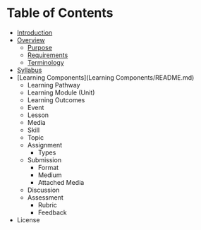 # Table of Contents

* [Introduction](README.md)
* [Overview](Overview/README.md)
   * [Purpose](Overview/purpose.md)
   * [Requirements](Overview/requirements.md)
   * [Terminology](Overview/terminology.md)
* [Syllabus](Syllabus/README.md)
* [Learning Components](Learning Components/README.md)
   * Learning Pathway
   * Learning Module (Unit)
   * Learning Outcomes
   * Event
   * Lesson
   * Media
   * Skill
   * Topic
   * Assignment
     * Types
   * Submission
     * Format
     * Medium
     * Attached Media
   * Discussion
   * Assessment
     * Rubric
     * Feedback
* License
